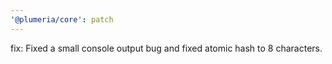 ```yaml
---
'@plumeria/core': patch
---
```


fix: Fixed a small console output bug and fixed atomic hash to 8 characters.
